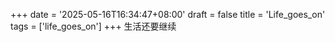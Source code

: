+++
date = '2025-05-16T16:34:47+08:00'
draft = false
title = 'Life_goes_on'
tags = ['life_goes_on']
+++
生活还要继续

